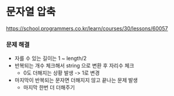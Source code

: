 # 문자열 압축

https://school.programmers.co.kr/learn/courses/30/lessons/60057

### 문제 해결

- 자를 수 있는 길이는 1 ~ length/2
- 반복되는 개수 체크해서 string 으로 변환 후 자리수 체크
  - 0도 더해지는 상황 발생 -> 1로 변경
- 마지막이 반복되는 문자면 더해지지 않고 끝나는 문제 발생
  - 마지막 한번 더 더해주기
